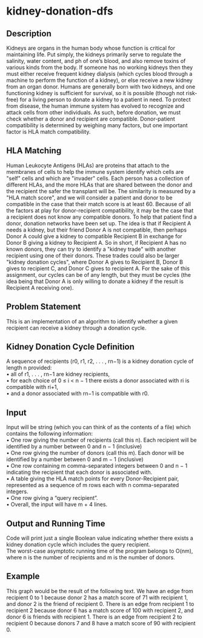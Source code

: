 # kidney-donation-dfs

## Description<br />
Kidneys are organs in the human body whose function is critical for maintaining life. Put simply, the kidneys primarily serve to regulate the salinity, water
content, and ph of one’s blood, and also remove toxins of various kinds from the body. If someone has no working kidneys then they must either receive frequent
kidney dialysis (which cycles blood through a machine to perform the function of a kidney), or else receive a new kidney from an organ donor. Humans are
generally born with two kidneys, and one functioning kidney is sufficient for survival, so it is possible (though not risk-free) for a living person to donate
a kidney to a patient in need. To protect from disease, the human immune system has evolved to recognize and attack cells from other individuals. As such,
before donation, we must check whether a donor and recipient are compatible. Donor-patient compatibility is determined by weighing many factors, but one
important factor is HLA match compatibility.<br />


## HLA Matching<br />
Human Leukocyte Antigens (HLAs) are proteins that attach to the membranes of cells to help the immune system identify which cells are "self" cells and which
are "invader" cells. Each person has a collection of different HLAs, and the more HLAs that are shared between the donor and the recipient the safer the
transplant will be. The similarity is measured by a "HLA match score", and we will consider a patient and donor to be compatible in the case that their
match score is at least 60. Because of all the factors at play for donor-recipient compatibility, it may be the case that a recipient does not know any compatible
donors. To help that patient find a donor, donation networks have been set up. The idea is that if Recipient A needs a kidney, but their friend Donor A
is not compatible, then perhaps Donor A could give a kidney to compatible Recipient B in exchange for Donor B giving a kidney to Recipient A. So in
short, if Recipient A has no known donors, they can try to identify a "kidney trade" with another recipient using one of their donors. These trades could also
be larger "kidney donation cycles", where Donor A gives to Recipient B, Donor B gives to recipient C, and Donor C gives to recipient A. For the sake of this
assignment, our cycles can be of any length, but they must be cycles (the idea being that Donor A is only willing to donate a kidney if the result is Recipient
A receiving one).


## Problem Statement<br />
This is an implementation of an algorithm to identify whether a given
recipient can receive a kidney through a donation cycle.


## Kidney Donation Cycle Definition<br />
A sequence of recipients (r0, r1, r2, . . . , rn−1) is a kidney donation cycle of length n provided:<br />
• all of r1, . . . , rn−1 are kidney recipients,<br />
• for each choice of 0 ≤ i < n − 1 there exists a donor associated with ri is compatible with ri+1,<br />
• and a donor associated with rn−1 is compatible with r0.<br />


## Input<br />
Input will be string (which you can think of as the contents of a file) which contains the following information:<br />
• One row giving the number of recipients (call this n). Each recipient will be identified by a number between 0 and n − 1 (inclusive)<br />
• One row giving the number of donors (call this m). Each donor will be identified by a number between 0 and m − 1 (inclusive)<br />
• One row containing m comma-separated integers between 0 and n − 1 indicating the recipient that each donor is associated with.<br />
• A table giving the HLA match points for every Donor-Recipient pair, represented as a sequence of m rows each with n comma-separated integers.<br />
• One row giving a “query recipient”.<br />
• Overall, the input will have m + 4 lines.<br />


## Output and Running Time<br />
Code will print just a single Boolean value indicating whether there exists a kidney donation cycle which includes the query recipient.<br />
The worst-case asymptotic running time of the program belongs to O(nm), where n is the number of recipients and m is the number of donors.<br />


## Example<br />
This graph would be the result of the following text. We have an edge from recipient 0 to 1 because donor 2 has a match score of 71 with recipient 1,
and donor 2 is the friend of recipient 0. There is an edge from recipient 1 to recipient 2 because donor 6 has a match score of 100 with recipient 2, and donor
6 is friends with recipient 1. There is an edge from recipient 2 to recipient 0 because donors 7 and 8 have a match score of 90 with recipient 0.
